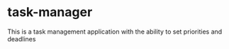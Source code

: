 # task-manager
This is a task management application with the ability to set priorities and deadlines

